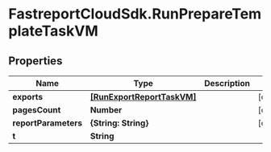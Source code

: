 # FastreportCloudSdk.RunPrepareTemplateTaskVM

## Properties

Name | Type | Description | Notes
------------ | ------------- | ------------- | -------------
**exports** | [**[RunExportReportTaskVM]**](RunExportReportTaskVM.md) |  | [optional] 
**pagesCount** | **Number** |  | [optional] 
**reportParameters** | **{String: String}** |  | [optional] 
**t** | **String** |  | 


